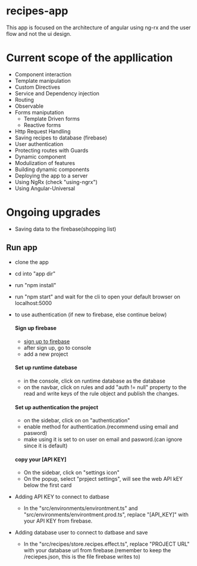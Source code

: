 # recipes-app
This app is focused on the architecture of angular using ng-rx and the user flow and not the ui design.

# Current scope of the appllication
 - Component interaction
 - Template manipulation
 - Custom Directives
 - Service and Dependency injection
 - Routing
 - Observable
 - Forms maniputation
    - Template Driven forms
    - Reactive forms
 - Http Request Handling
 - Saving recipes to database (firebase)
 - User authentication
 - Protecting routes with Guards
 - Dynamic component
 - Modulization of features
 - Building dynamic components
 - Deploying the app to a server
 - Using NgRx (check "using-ngrx")
 - Using Angular-Universal

    
# Ongoing upgrades
 - Saving data to the firebase(shopping list)

## Run app
 - clone the app
 - cd into "app dir"
 - run "npm install"
 - run "npm start" and wait for the cli to open your default browser on localhost:5000
 - to use authentication (if new to firebase, else continue below)
    #### Sign up firebase
     - [sign up to firebase](https://firebase.google.com/)
     - after sign up, go to console
     - add a new project

    #### Set up runtime datebase
     - in the console, click on runtime database as the database
     - on the navbar, click on rules and add "auth != null" property to the read and write keys of the rule object and publish the changes.

    #### Set up authentication the project
     - on the sidebar, click on on "authentication"
     - enable method for authentication.(recommend using email and pasword)
     - make using it is set to on user on email and pasword.(can ignore since it is default)
    
    #### copy your [API KEY]
     - On the sidebar, click on "settings icon"
     - On the popup, select "prpject settings", will see the web API kEY below the first card

  - Adding API KEY to connect to datbase
     - In the "src/environments/environtment.ts" and "src/environments/environtment.prod.ts", replace "[API_KEY]" with your API KEY from firebase.

  - Adding database user to connect to datbase and save
     - In the "src/recipes/store.recipes.effect.ts", replace "PROJECT URL" with your database url from firebase.(remember to keep the /reciepes.json, this is the file firebase writes to)
